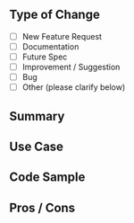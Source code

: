 ## Type of Change
- [ ] New Feature Request
- [ ] Documentation
- [ ] Future Spec
- [ ] Improvement / Suggestion
- [ ] Bug
- [ ] Other (please clarify below)

## Summary
<!-- Please provide as much detail as possible and refer to these samples when submitting an issue. -->

## Use Case
<!-- Propose the value, how would or should it be used / useful. -->

## Code Sample
<!-- code snippet -->

## Pros / Cons
<!-- some comments regardint the strenghts / weaknesses -->
